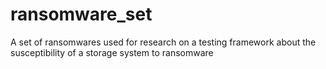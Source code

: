 # ransomware_set
A set of ransomwares used for research on a testing framework about the susceptibility of a storage system to ransomware
